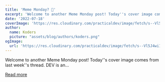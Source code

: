 ```yaml
---
title: 'Meme Monday? 🤔'
excerpt: 'Welcome to another Meme Monday post! Today''s cover image comes from last week''s thread.  DEV is an...'
date: '2022-07-18'
coverImage: 'https://res.cloudinary.com/practicaldev/image/fetch/s--Vl5J4wi1--/c_imagga_scale,f_auto,fl_progressive,h_420,q_auto,w_1000/https://dev-to-uploads.s3.amazonaws.com/uploads/articles/fqx0svxt62g342h90ieb.png'
author:
  name: Koders
  picture: "assets/blog/authors/koders.png"
ogImage:
  url: 'https://res.cloudinary.com/practicaldev/image/fetch/s--Vl5J4wi1--/c_imagga_scale,f_auto,fl_progressive,h_420,q_auto,w_1000/https://dev-to-uploads.s3.amazonaws.com/uploads/articles/fqx0svxt62g342h90ieb.png'
---
```


Welcome to another Meme Monday post! Today''s cover image comes from last week''s thread.  DEV is an...

[Read more](https://dev.to/ben/meme-monday-5d7f)
